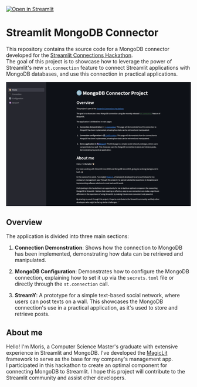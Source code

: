 [![Open in Streamlit](https://static.streamlit.io/badges/streamlit_badge_red.svg)](https://mongo-connector.streamlit.app)

# Streamlit MongoDB Connector

This repository contains the source code for a MongoDB connector developed for the [Streamlit Connections Hackathon](https://discuss.streamlit.io/t/connections-hackathon).  
The goal of this project is to showcase how to leverage the power of Streamlit's new `st.connection` feature to connect Streamlit applications with MongoDB databases, and use this connection in practical applications.

[<img src="media/app.png" >](https://mongo-connector.streamlit.app/)

## Overview

The application is divided into three main sections:

1. **Connection Demonstration**: Shows how the connection to MongoDB has been implemented, demonstrating how data can be retrieved and manipulated.

2. **MongoDB Configuration**: Demonstrates how to configure the MongoDB connection, explaining how to set it up via the `secrets.toml` file or directly through the `st.connection` call.

3. **StreamY**: A prototype for a simple text-based social network, where users can post texts on a wall. This showcases the MongoDB connection's use in a practical application, as it's used to store and retrieve posts.


## About me
Hello! I'm Moris, a Computer Science Master's graduate with extensive experience in Streamlit and MongoDB. I've developed the [MagicLit](https://magiclit.streamlit.app) framework to serve as the base for my company's management app.  
I participated in this hackathon to create an optimal component for connecting MongoDB to Streamlit. I hope this project will contribute to the Streamlit community and assist other developers.